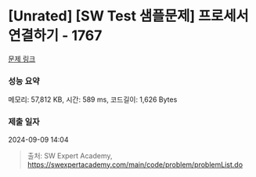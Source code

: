 # [Unrated] [SW Test 샘플문제] 프로세서 연결하기 - 1767 

[문제 링크](https://swexpertacademy.com/main/code/problem/problemDetail.do?contestProbId=AV4suNtaXFEDFAUf) 

### 성능 요약

메모리: 57,812 KB, 시간: 589 ms, 코드길이: 1,626 Bytes

### 제출 일자

2024-09-09 14:04



> 출처: SW Expert Academy, https://swexpertacademy.com/main/code/problem/problemList.do